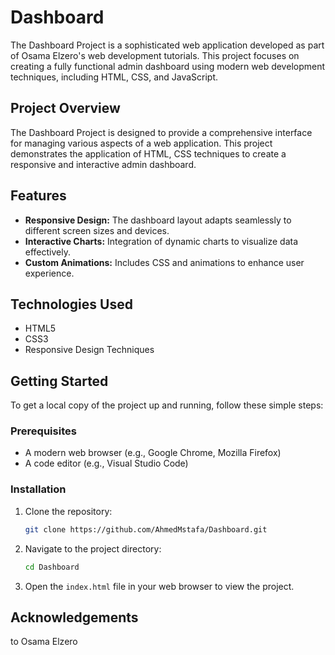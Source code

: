# Dashboard

The Dashboard Project is a sophisticated web application developed as part of Osama Elzero's web development tutorials. This project focuses on creating a fully functional admin dashboard using modern web development techniques, including HTML, CSS, and JavaScript.

## Project Overview

The Dashboard Project is designed to provide a comprehensive interface for managing various aspects of a web application. This project demonstrates the application of HTML, CSS techniques to create a responsive and interactive admin dashboard.

## Features

- **Responsive Design:** The dashboard layout adapts seamlessly to different screen sizes and devices.
- **Interactive Charts:** Integration of dynamic charts to visualize data effectively.
- **Custom Animations:** Includes CSS and animations to enhance user experience.

## Technologies Used

- HTML5
- CSS3
- Responsive Design Techniques

## Getting Started

To get a local copy of the project up and running, follow these simple steps:

### Prerequisites

- A modern web browser (e.g., Google Chrome, Mozilla Firefox)
- A code editor (e.g., Visual Studio Code)

### Installation

1. Clone the repository:
    ```bash
    git clone https://github.com/AhmedMstafa/Dashboard.git
    ```
2. Navigate to the project directory:
    ```bash
    cd Dashboard
    ```
3. Open the `index.html` file in your web browser to view the project.

## Acknowledgements

 to Osama Elzero 
